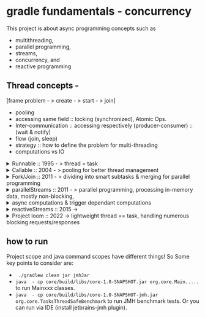 # gradle fundamentals  -  concurrency 

This project is about async programming concepts such as 
- multithreading, 
- parallel programming,
- streams,
- concurrency, and
- reactive programming


## Thread concepts  -  
[frame problem  - > create  - > start  - > join]

  - pooling
  - accessing same field :: locking (synchronized), Atomic Ops.
  - Inter-communication  :: accessing respectively (producer-consumer) :: (wait & notify)
  - flow (join, sleep)
  - strategy             :: how to define the problem for multi-threading
  - computations vs IO


<details>
<summary>Runnable         :: 1995      - > thread = task</summary>
 
 
 new Thread(Class::task).start();

</details>

<details>
<summary>
<T> Callable <T> :: 2004      - > pooling for better thread management 
</summary>
 
  -  better @ thread creation via pooling than new Thread().....
  -  We can use executors for Callable & also, for Runnable interfaces!
  -  Callable returns something!
  -  Runnable is void!

  executorService = Executors.newFixedThreadPool(n)
  executorService.submit(Class::task).get()    - > returns Future
 
  .submit()
  .execute()
  .invokeAll()
 
  executorService.shutdown()
 
</details>

<details>
<summary>
Fork/Join        :: 2011      - > dividing into smart subtasks & merging for parallel programming
</summary>
 
 pool = new ForkJoinPool()      //a kind of Executors! ... ForkJoinPool.commonPool()
 pool.execute(task)       void (async), fire & forget
 pool.invoke(task)        waits, then returns result immediately (sync),
 pool.submit(task).get()  waits, then returns Future (async)

 subtask = ...
 subTask.fork()
 subTask.join() or subTask.invoke() or invokeAll()

```
              Future<T>
                 |
            ForkJoinTask<T>
        |                   |
 RecursiveAction        RecursiveTask<T>
 (void)

```

</details>

<details>
<summary>
parallelStreams  :: 2011      - > parallel programming, processing in-memory data, mostly non-blocking,
</summary>

    -  uses ForkJoinPool.commonPool() behind the scenes!
 
 
</details>

<details>
<summary
 CompletableFuture :: 2014      - > async computations & trigger dependant computations
</summary>

   -  better @ functional programming than ForkJoinPool & parallelStreams
   -  better @ basic exceptional cases than ForkJoinPool
   -  uses ForkJoinPool.commonPool() behind the scenes!
  <p>

```
  where t1,t2.. are dependent tasks of T
  
  T ... T ...  T ... T            :::independent Tasks
  :
 t1    t1
  :
 t2    t2
  :
 t2
 
```
 
  CompletableFuture.supplyAsync(::getT1)
            .thenApply(::getT2)
            .exceptionally(e  - > new handleTException(e))
            .
  if you use your custom pool use thenApplyAsync  - > .thenApplySync(::getTx, ioPool)
  for more complex exception handling use  - > .thenCombine(........)

</details> 

<details>
<summary>
reactiveStreams   :: 2015      ->
</summary>

   -  better @ complex exception handling than CompletableFuture
 
 
</details>

<details>
<summary>
 Project loom :: 2022           ->  lightweight thread == task, handling numerous blocking requests/responses
</summary>

  -  jdk19 preview
  -  lightweight thread == task,  no way to cut this bound!!
  -  creating 1m thread {now, it costs 2tb ram, 20min startup time & context switching}
  -  CompletionState/CompletableFuture
  -  async  - > reactive programming
  -  Mono/Multi (spring framework)
 Problem is callback hell, hard to test & profile & debug where Loom is to rescue :)

 So, threads will be two types :: platform or virtual

</details>

## how to run
Project scope and java command scopes have different things! So Some key points to consider are:

- ` ./gradlew clean jar jmhJar`
- `java  - cp core/build/libs/core-1.0-SNAPSHOT.jar org.core.Main..... ` to run Mainxxx classes.
- `java  - cp core/build/libs/core-1.0-SNAPSHOT-jmh.jar org.core.TasksThreadSafeBenchmark` to run JMH benchmark tests. Or you can 
run via IDE (install jetbrains-jmh plugin).
 